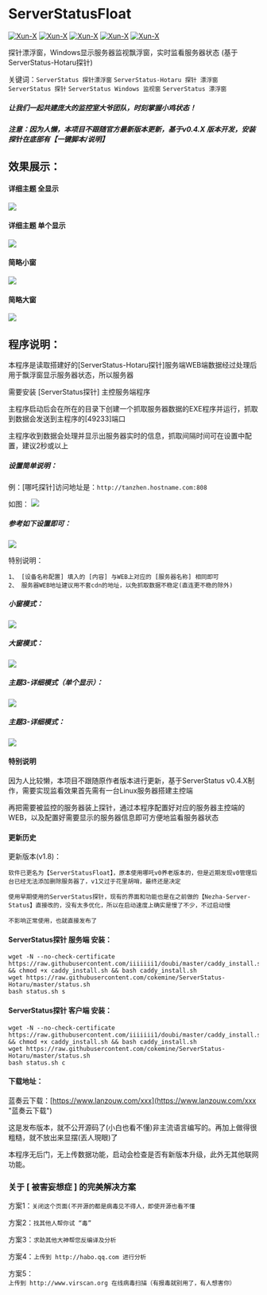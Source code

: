 # ServerStatusFloat
[![Xun-X](https://img.shields.io/static/v1?label=作者&message=Xun-X&color=F36CB0)](https://github.com/Xun-X/ServerStatusFloat)
[![Xun-X](https://img.shields.io/static/v1?label=特别感谢&message=cokemine&color=97C40F)](https://github.com/cokemine/ServerStatus-Hotaru)
[![Xun-X](https://img.shields.io/static/v1?label=软件特点&message=便携、简易&color=48C21A)](https://github.com/Xun-X/Nezha-Server-Status)
[![Xun-X](https://img.shields.io/static/v1?label=软件性质&message=免费、非开源&color=1081C2)](https://github.com/Xun-X/Nezha-Server-Status)
[![Xun-X](https://img.shields.io/static/v1?label=获取方式&message=网盘下载&color=F48041)](https://github.com/Xun-X/Nezha-Server-Status)

探针漂浮窗，Windows显示服务器监视飘浮窗，实时监看服务器状态 (基于ServerStatus-Hotaru探针)

关键词：`ServerStatus 探针漂浮窗` `ServerStatus-Hotaru 探针 漂浮窗` `ServerStatus 探针` `ServerStatus Windows 监视窗` `ServerStatus 漂浮窗`

##### 让我们一起共建庞大的监控室大爷团队，时刻掌握小鸡状态！

##### 注意：因为人懒，本项目不跟随官方最新版本更新，基于v0.4.X 版本开发，安装探针在底部有【一键脚本/说明】

## 效果展示：
#### 详细主题 全显示
![](https://raw.githubusercontent.com/Xun-X/ServerStatusFloat/refs/heads/main/inages_1.png)

#### 详细主题 单个显示
![](https://raw.githubusercontent.com/Xun-X/ServerStatusFloat/refs/heads/main/inages_2.png)

#### 简略小窗
![](https://raw.githubusercontent.com/Xun-X/ServerStatusFloat/refs/heads/main/inages_3.png)

#### 简略大窗
![](https://raw.githubusercontent.com/Xun-X/ServerStatusFloat/refs/heads/main/inages_4.png)



## 程序说明：
本程序是读取搭建好的[ServerStatus-Hotaru探针]服务端WEB端数据经过处理后用于飘浮窗显示服务器状态，所以服务器

需要安装 [ServerStatus探针] 主控服务端程序

主程序启动后会在所在的目录下创建一个抓取服务器数据的EXE程序并运行，抓取到数据会发送到主程序的[49233]端口

主程序收到数据会处理并显示出服务器实时的信息，抓取间隔时间可在设置中配置，建议2秒或以上

##### 设置简单说明：
例：[哪吒探针]访问地址是：```http://tanzhen.hostname.com:808```

如图：
![](https://raw.githubusercontent.com/Xun-X/ServerStatusFloat/refs/heads/main/inages_5.png)

##### 参考如下设置即可：
![](https://raw.githubusercontent.com/Xun-X/ServerStatusFloat/refs/heads/main/inages_6.png)

特别说明：
```
1、 [设备名称配置] 填入的 [内容] 与WEB上对应的 [服务器名称] 相同即可 
2、 服务器WEB地址建议用不套cdn的地址，以免抓取数据不稳定(直连更不稳的除外)
```

##### 小窗模式：
![](https://raw.githubusercontent.com/Xun-X/ServerStatusFloat/refs/heads/main/inages_3.png)

##### 大窗模式：
![](https://raw.githubusercontent.com/Xun-X/ServerStatusFloat/refs/heads/main/inages_4.png)

##### 主题3-详细模式（单个显示）：
![](https://raw.githubusercontent.com/Xun-X/ServerStatusFloat/refs/heads/main/inages_2.png)

##### 主题3-详细模式：
![](https://raw.githubusercontent.com/Xun-X/ServerStatusFloat/refs/heads/main/inages_1.png)



#### 特别说明
因为人比较懒，本项目不跟随原作者版本进行更新，基于ServerStatus v0.4.X制作，需要实现监看效果首先需有一台Linux服务器搭建主控端

再把需要被监控的服务器装上探针，通过本程序配置好对应的服务器主控端的WEB，以及配置好需要显示的服务器信息即可方便地监看服务器状态

#### 更新历史
更新版本(v1.8)：
```
软件已更名为【ServerStatusFloat】，原本使用哪吒v0养老版本的，但是近期发现v0管理后台已经无法添加删除服务器了，v1又过于花里胡哨，最终还是决定

使用早期使用的ServerStatus探针，现有的界面和功能也是在之前做的【Nezha-Server-Status】直接改的，没有太多优化，所以在启动速度上确实是慢了不少，不过启动慢

不影响正常使用，也就直接发布了
```




#### ServerStatus探针 服务端 安装：
```
wget -N --no-check-certificate https://raw.githubusercontent.com/iiiiiii1/doubi/master/caddy_install.sh && chmod +x caddy_install.sh && bash caddy_install.sh
wget https://raw.githubusercontent.com/cokemine/ServerStatus-Hotaru/master/status.sh
bash status.sh s
```

#### ServerStatus探针 客户端 安装：
```
wget -N --no-check-certificate https://raw.githubusercontent.com/iiiiiii1/doubi/master/caddy_install.sh && chmod +x caddy_install.sh && bash caddy_install.sh
wget https://raw.githubusercontent.com/cokemine/ServerStatus-Hotaru/master/status.sh
bash status.sh c
```
#### 下载地址：
蓝奏云下载：[https://www.lanzouw.com/xxx](https://www.lanzouw.com/xxx "蓝奏云下载")

这是发布版本，就不公开源码了(小白也看不懂)非主流语言编写的。再加上做得很粗糙，就不放出来显摆(丟人現眼)了

本程序无后门，无上传数据功能，启动会检查是否有新版本升级，此外无其他联网功能。

### 关于 [ 被害妄想症 ] 的完美解决方案
方案1：`关闭这个页面(不开源的都是病毒见不得人，即使开源也看不懂`

方案2：`找其他人帮你试 “毒”`

方案3：`求助其他大神帮您反编译及分析`

方案4：`上传到 http://habo.qq.com 进行分析`

方案5：`上传到 http://www.virscan.org 在线病毒扫描（有报毒就别用了，有人想害你）`
